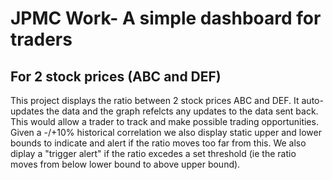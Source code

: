 # JPMC Work- A simple dashboard for traders
## For 2 stock prices (ABC and DEF)

This project displays the ratio between 2 stock prices ABC and DEF. It auto-updates the data and the graph refelcts any updates to the data sent back. This would allow a trader to track and make possible trading opportunities. Given a -/+10% historical correlation we also display static upper and lower bounds to indicate and alert if the ratio moves too far from this. We also diplay a "trigger alert" if the ratio excedes a set threshold (ie the ratio moves from below lower bound to above upper bound).
